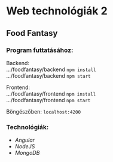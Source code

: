 # **Web technológiák 2**
## **Food Fantasy**
### **Program futtatásához:**<br/>
Backend:<br/>
.../foodfantasy/backend  `npm install`<br/>
.../foodfantasy/backend  `npm start`<br/>

Frontend:<br/>
.../foodfantasy/frontend  `npm install`<br/>
.../foodfantasy/frontend  `npm start`<br/>

Böngészőben: `localhost:4200`<br/>

### **Technológiák:**
- _Angular_
- _NodeJS_
- _MongoDB_
